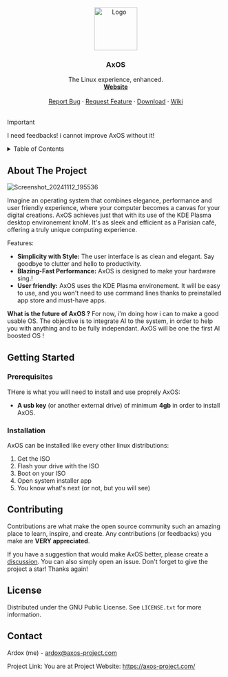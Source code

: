 <a name="readme-top"></a>


<!-- PROJECT LOGO -->
<br />
<div align="center">
    <img src="https://github.com/AxOS-project/AxOS/assets/110931544/baabbfe9-0580-4169-94c8-5fed2d42060e" alt="Logo" width="100" height="100">
  </a>


  <h3 align="center">AxOS</h3>

  <p align="center">
    The Linux experience, enhanced.
    <br />
    <a href="http://axos-project.com"><strong>Website</strong></a>
    <br />
    <br />
    <a href="https://github.com/axos-project/AxOS/issues">Report Bug</a>
    ·
    <a href="https://github.com/AxOS-project/AxOS/discussions">Request Feature</a>
    ·
    <a href="https://github.com/axos-project/AxOS/releases/">Download</a>
    ·
    <a href="https://axos-1.gitbook.io/">Wiki</a>
    <br />
    <br />
  </p>
</div>


> [!IMPORTANT]
> I need feedbacks! i cannot improve AxOS without it!

<!-- TABLE OF CONTENTS -->
<details>
  <summary>Table of Contents</summary>
  <ol>
    <li>
      <a href="#about-the-project">About The Project</a>
    </li>
    <li>
      <a href="#getting-started">Getting Started</a>
      <ul>
        <li><a href="#prerequisites">Prerequisites</a></li>
        <li><a href="#installation">Installation</a></li>
      </ul>
    </li>
    <li><a href="#Todo">Todo</a></li>
    <li><a href="#contributing">Contributing</a></li>
    <li><a href="#license">License</a></li>
    <li><a href="#contact">Contact</a></li>
  </ol>
</details>



<!-- ABOUT THE PROJECT -->
## About The Project
![Screenshot_20241112_195536](https://github.com/user-attachments/assets/e6f79b78-4d45-4dd6-bf66-3bb0e2338588)




Imagine an operating system that combines elegance, performance and user friendly experience, where your computer becomes a canvas for your digital creations. AxOS achieves just that with its use of the KDE Plasma desktop environement knoM. It's as sleek and efficient as a Parisian café, offering a truly unique computing experience.

Features:
* **Simplicity with Style:** The user interface is as clean and elegant. Say goodbye to clutter and hello to productivity.
* **Blazing-Fast Performance:** AxOS is designed to make your hardware sing.!
* **User friendly:** AxOS uses the KDE Plasma environement. It will be easy to use, and you won't need to use command lines thanks to preinstalled app store and must-have apps.

**What is the future of AxOS ?** For now, i'm doing how i can to make a good usable OS. The objective is to integrate AI to the system, in order to help you with anything and to be fully independant. AxOS will be one the first AI boosted OS !




<!-- GETTING STARTED -->
## Getting Started
### Prerequisites

THere is what you will need to install and use proprely AxOS:
* **A usb key** (or another external drive) of minimum **4gb** in order to install AxOS.

### Installation

AxOS can be installed like every other linux distributions:
1. Get the ISO
2. Flash your drive with the ISO
3. Boot on your ISO
4. Open system installer app
5. You know what's next (or not, but you will see)



<!-- CONTRIBUTING -->
## Contributing

Contributions are what make the open source community such an amazing place to learn, inspire, and create. Any contributions (or feedbacks) you make are **VERY appreciated**.

If you have a suggestion that would make AxOS better, please create a <a href="https://github.com/AxOS-project/AxOS/discussions">discussion</a>. You can also simply open an issue.
Don't forget to give the project a star! Thanks again!



<!-- LICENSE -->
## License

Distributed under the GNU Public License. See `LICENSE.txt` for more information.




<!-- CONTACT -->
## Contact

Ardox (me) -  ardox@axos-project.com

Project Link: You are at
Project Website: https://axos-project.com/
